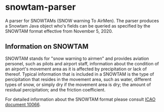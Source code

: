 # snowtam-parser
A parser for SNOWTAMs (SNOW warning To AirMen). The parser produces a Snowtam Java object who's fields can be queried as specified by the SNOWTAM format effective from November 5, 2020.

## Information on SNOWTAM
SNOWTAM stands for "snow warning to airmen" and provides aviation personel, such as pilots and airport staff, information about the condition of an airport's movement area as it is affected by precipitation or lack of thereof. Typical information that is included in a SNOWTAM is the type of percipitation that resides in the movement area, such as water, different types of snow, or simply dry if the movement area is dry; the amount of residual percipitation; and the friction coefficient.

For detailed information about the SNOWTAM format please consult [ICAO document 10066](https://ffac.ch/wp-content/uploads/2020/11/ICAO-Doc-10066-Aeronautical-Information-Management.pdf).
